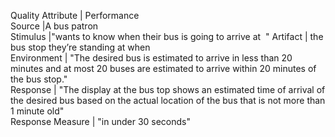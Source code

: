 Quality Attribute	| Performance	  
Source	 |A bus patron	
Stimulus	|"wants to know when their bus is going to arrive at  "	
Artifact	 | the bus stop they’re standing at when	
Environment	| "The desired bus is estimated to arrive in less than 20 minutes and at most 20 buses are estimated to arrive within 20 minutes of the bus stop."	
Response	 | "The display at the bus top shows an estimated time of arrival of the desired bus based on the actual location of the bus that is not more than 1 minute old"	
Response Measure | 	"in under 30 seconds"	
